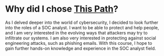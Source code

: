<h1>Why did I chose <a href = "https://app.letsdefend.io/path/soc-analyst-learning-path">This Path</a>?</h1>
As I delved deeper into the world of cybersecurity, I decided to look further into the roles of a SOC analyst. I want to be able to protect and help people, and I am very interested in the evolving ways that attackers may try to infiltrate our systems. I am also very interested in protecting against social engineering attacks, such as phishing emails. With this course, I hope to gain further hands-on knowledge and experience in the SOC analyst field.

